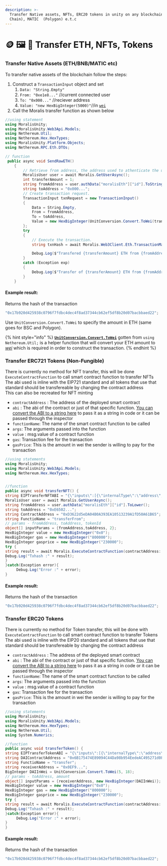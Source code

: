 ```yaml
---
description: >-
  Transfer Native assets, NFTs, ERC20 tokens in unity on any blockchain - ETH (Ethereum), BNB (Binance Smart
  Chain), MATIC  (Polygon) e.t.c
---
```


# 🪙 🖼 🎴 Transfer ETH, NFTs, Tokens

### Transfer Native Assets (ETH/BNB/MATIC etc)

To transfer native assets of the blockchain follow the steps:&#x20;

1. Construct a `TransactionInput` object and set
   1. `Data: "String.Empty"`&#x20;
   2. `From: "0xe1e8..."` //current connected user
   3. `To: "0x000..."` //reciever address
   4. `Value: "new HexBigInteger(5000)"`//in [`wei`](https://ethdocs.org/en/latest/ether.html#denominations)
2. Call the Moralis transfer function as shown below

```csharp
//using statement
using MoralisUnity;
using MoralisUnity.Web3Api.Models;
using Nethereum.Util;
using Nethereum.Hex.HexTypes;
using MoralisUnity.Platform.Objects;
using Nethereum.RPC.Eth.DTOs;

// function
 public async void SendRawETH()
    {
        // Retrieve from address, the address used to athenticate the user.
        MoralisUser user = await Moralis.GetUserAsync();
        int transferAmount = 1;
        string fromAddress = user.authData["moralisEth"]["id"].ToString();
        string toAddress = "0x000...";
        // Create transaction request.
        TransactionInput txnRequest = new TransactionInput()
        {
            Data = String.Empty,
            From = fromAddress,
            To = toAddress,
            Value = new HexBigInteger(UnitConversion.Convert.ToWei(transferAmount)) // convert to WEI
        };
        try
        {
            // Execute the transaction.
            string txnHash = await Moralis.Web3Client.Eth.TransactionManager.SendTransactionAsync(txnRequest);

            Debug.Log($"Transfered {transferAmount} ETH from {fromAddress} to {toAddress}.  TxnHash: {txnHash}");
        }
        catch (Exception exp)
        {
            Debug.Log($"Transfer of {transferAmount} ETH from {fromAddress} to {toAddress} failed! with error {exp}");
        }
    }
```

#### Example result:

Returns the hash of the transaction

```javascript
"0x17b920d425938c0796f7fdbc4dec4f8ad37344cb62ef5df8b20d07bacbbaed22";
```

Use `UnitConversion.Convert.ToWei` to specify the amount in ETH (same goes for BSC and Polygon).&#x20;

{% hint style="info" %}
[**`UnitConversion.Convert.ToWei`**](../tools/moralis-units.md#converting-native-asset-eth-bnb-matic-etc-to-wei) gotten from `using Nethereum.Util;` is a helper function that will convert your ETH amount to [_wei_](https://ethdocs.org/en/latest/ether.html#denominations) which is required in order to construct the transaction.
{% endhint %}

### Transfer ERC721 Tokens (Non-Fungible)

There is currently no method for NFT transfer, this will be done `ExecuteContractFunction` to call smart contract function to transfer NFTs  
The abi used is inline with the EIP721 standard and all tokens that use that standard should be transfereable by changing the contract address  
This can also be recreated for NFT minting

- `contractAddress` : The address of the deployed smart contract
- `abi` : The abi of the contract or just of that specific function. [You can convert the ABI to a string here](https://tools.knowledgewalls.com/json-to-string) to pass it as a string in code or it can be passed through the inspector
- `functionName`: The name of the smart contract function to be called
- `args`: The arguments passed into the function
- `value` : msg.value of a contract function
- `gas`: Transaction fee for the transaction
- `gasPrice`: This is the amount in wei the sender is willing to pay for the transaction

```csharp
//using statements
using MoralisUnity;
using MoralisUnity.Web3Api.Models;
using Nethereum.Hex.HexTypes;


//function
public async void transferNFT() {
string EIPTransferNFTABI = "{\"inputs\":[{\"internalType\":\"address\",\"name\":\"from\",\"type\":\"address\"},{\"internalType\":\"address\",\"name\":\"to\",\"type\":\"address\"},{\"internalType\":\"uint256\",\"name\":\"tokenId\",\"type\":\"uint256\"}],\"name\":\"transferFrom\",\"outputs\":[],\"stateMutability\":\"nonpayable\",\"type\":\"function\"}";
MoralisUser user = await Moralis.GetUserAsync();
string fromAddress = user.authData["moralisEth"]["id"].ToLower();
string toAddress = "0xE6502...";
string ContractAddress = "0xD3622d5eDA04B0A393EA10513239A1fD50A61B65";
string FunctioName = "transferFrom";
// params - fromAddress, toAddress, tokenId
object[] inputParams = {fromAddress,toAddress, 2};
HexBigInteger value = new HexBigInteger("0x0");
HexBigInteger gas = new HexBigInteger("800000");
HexBigInteger gasprice = new HexBigInteger("230000");
try {
string result = await Moralis.ExecuteContractFunction(contractAddress: ContractAddress, abi: EIPTransferNFTABI, functionName: FunctioName, args: inputParams, value: value, gas: gas, gasPrice: gasprice);
Debug.Log("Txhash :" + result);
}
}catch(Exception error){
     Debug.Log("Error :" + error);
}
```

#### Example result:

Returns the hash of the transaction

```javascript
"0x17b920d425938c0796f7fdbc4dec4f8ad37344cb62ef5df8b20d07bacbbaed22";
```

### Transfer ERC20 Tokens

There is currently no method for Token transfer, this will be done with `ExecuteContractFunction` to call smart contract function to transfer Tokens  
The abi used is inline with the EIP20 standard and all tokens that use that standard should be transfereable by changing the contract address

- `contractAddress` : The address of the deployed smart contract
- `abi` : The abi of the contract or just of that specific function. [You can convert the ABI to a string here](https://tools.knowledgewalls.com/json-to-string) to pass it as a string in code or it can be passed through the inspector
- `functionName`: The name of the smart contract function to be called
- `args`: The arguments passed into the function
- `value` : msg.value of a contract function
- `gas`: Transaction fee for the transaction
- `gasPrice`: This is the amount in wei the sender is willing to pay for the transaction

```csharp
//using statements
using MoralisUnity;
using MoralisUnity.Web3Api.Models;
using Nethereum.Hex.HexTypes;
using Nethereum.Util;
using System.Numerics;

//function
public async void transferToken() {
string EIPTransferTokenABI = "{\"inputs\":[{\"internalType\":\"address\",\"name\":\"to\",\"type\":\"address\"},{\"internalType\":\"uint256\",\"name\":\"amount\",\"type\":\"uint256\"}],\"name\":\"transfer\",\"outputs\":[{\"internalType\":\"bool\",\"name\":\"\",\"type\":\"bool\"}],\"stateMutability\":\"nonpayable\",\"type\":\"function\"}";
string DAIContractAddress = "0x6B175474E89094C44Da98b954EedeAC495271d0F";
string FunctioName = "transfer";
string receiverAddress = "0x0EF9...";
BigInteger DAIInWei = UnitConversion.Convert.ToWei(5, 18);
// params - toAddress, amount
object[] inputParams = {receiverAddress, new HexBigInteger(DAIInWei)};
HexBigInteger value = new HexBigInteger("0x0");
HexBigInteger gas = new HexBigInteger("800000");
HexBigInteger gasprice = new HexBigInteger("230000");
try {
string result = await Moralis.ExecuteContractFunction(contractAddress: DAIContractAddress, abi: EIPTransferTokenABI, functionName: FunctioName, args: inputParams, value: value, gas: gas, gasPrice: gasprice);
Debug.Log("Txhash :" + result);
}catch(Exception error){
     Debug.Log("Error :" + error);
}
}
```

#### Example result:

Returns the hash of the transaction

```javascript
"0x17b920d425938c0796f7fdbc4dec4f8ad37344cb62ef5df8b20d07bacbbaed22";
```
